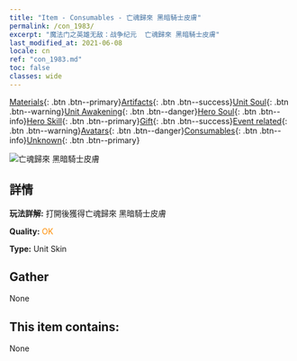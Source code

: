 ```yaml
---
title: "Item - Consumables - 亡魂歸來 黑暗騎士皮膚"
permalink: /con_1983/
excerpt: "魔法门之英雄无敌：战争纪元  亡魂歸來 黑暗騎士皮膚"
last_modified_at: 2021-06-08
locale: cn
ref: "con_1983.md"
toc: false
classes: wide
---
```

 [Materials](/ItemsCN/){: .btn .btn--primary}[Artifacts](/ItemsCN/Artifacts/){: .btn .btn--success}[Unit Soul](/ItemsCN/UnitSoul/){: .btn .btn--warning}[Unit Awakening](/ItemsCN/UnitAwakening/){: .btn .btn--danger}[Hero Soul](/ItemsCN/HeroSoul/){: .btn .btn--info}[Hero Skill](/ItemsCN/HeroSkill/){: .btn .btn--primary}[Gift](/ItemsCN/Gift/){: .btn .btn--success}[Event related](/ItemsCN/Events/){: .btn .btn--warning}[Avatars](/ItemsCN/Avatars/){: .btn .btn--danger}[Consumables](/ItemsCN/Consumables/){: .btn .btn--info}[Unknown](/ItemsCN/Unknown/){: .btn .btn--primary}

 ![亡魂歸來 黑暗騎士皮膚](/images/u/ti_heianqishipifu.jpg)

## 詳情
 **玩法詳解:** 打開後獲得亡魂歸來 黑暗騎士皮膚

 **Quality:** <span style="color: #FF8C00">OK</span>

 **Type:** Unit Skin

## Gather

  None

## This item contains:

  None


